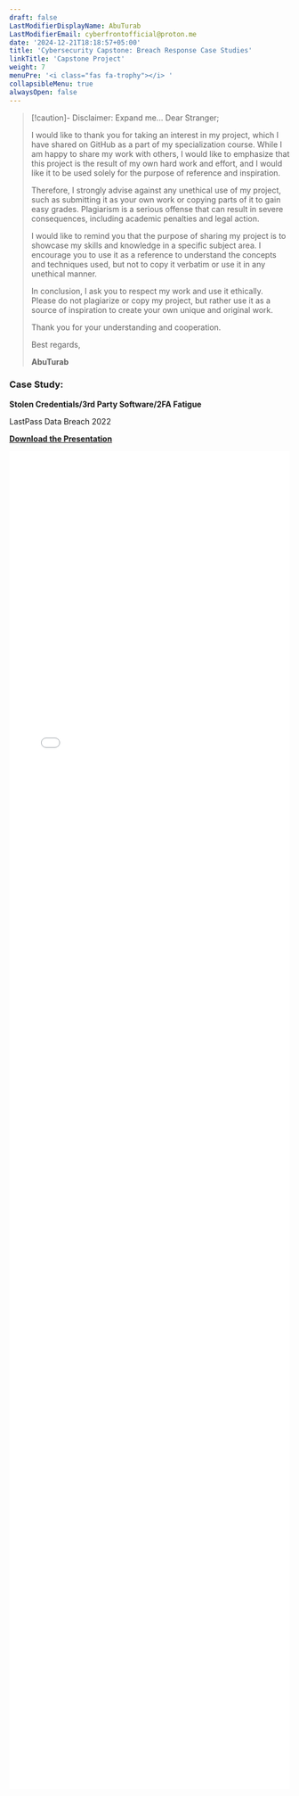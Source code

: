 ```yaml
---
draft: false
LastModifierDisplayName: AbuTurab
LastModifierEmail: cyberfrontofficial@proton.me
date: '2024-12-21T18:18:57+05:00'
title: 'Cybersecurity Capstone: Breach Response Case Studies'
linkTitle: 'Capstone Project'
weight: 7
menuPre: '<i class="fas fa-trophy"></i> '
collapsibleMenu: true
alwaysOpen: false
---
```


> [!caution]- Disclaimer: Expand me...
> Dear Stranger;
>
> I would like to thank you for taking an interest in my project, which I have shared on GitHub as a part of my specialization course. While I am happy to share my work with others, I would like to emphasize that this project is the result of my own hard work and effort, and I would like it to be used solely for the purpose of reference and inspiration.
> 
> Therefore, I strongly advise against any unethical use of my project, such as submitting it as your own work or copying parts of it to gain easy grades. Plagiarism is a serious offense that can result in severe consequences, including academic penalties and legal action.
> 
> I would like to remind you that the purpose of sharing my project is to showcase my skills and knowledge in a specific subject area. I encourage you to use it as a reference to understand the concepts and techniques used, but not to copy it verbatim or use it in any unethical manner.
> 
> In conclusion, I ask you to respect my work and use it ethically. Please do not plagiarize or copy my project, but rather use it as a source of inspiration to create your own unique and original work.
> 
> Thank you for your understanding and cooperation.
> 
> Best regards,
>
> **AbuTurab**

### Case Study:

**Stolen Credentials/3rd Party Software/2FA Fatigue**

LastPass Data Breach 2022

**<a href="/projects/capstone-project.pptx" download>Download the Presentation</a>**



<style>
  .responsive-iframe {
    width: 100%;
    height: 60vh;
  }

  @media (max-width: 768px) {
    .responsive-iframe {
      height: 80vh;
    }
  }

  @media (max-width: 480px) {
    .responsive-iframe {
      height: 40vh;
    }
  }
</style>

<iframe src="/projects/capstone-project.pdf" class="responsive-iframe" frameborder="0" allowfullscreen></iframe>

